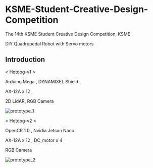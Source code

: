 # KSME-Student-Creative-Design-Competition
The 14th KSME Student Creative Design Competition, KSME

DIY Quadrupedal Robot with Servo motors

## Introduction

< Hotdog-v1 >

Arduino Mega , DYNAMIXEL Shield , 

AX-12A x 12 , 

2D LidAR, RGB Camera

![prototype_1](https://github.com/user-attachments/assets/cc40eaf7-8151-4618-b395-da0a6775f186)

< Hotdog-v2 >

OpenCR 1.0 , Nvidia Jetson Nano

AX-12A x 12 , DC_motor x 4

RGB Camera

![prototype_2](https://github.com/user-attachments/assets/9f5d06aa-83ef-4a13-a868-4ff362129923)

